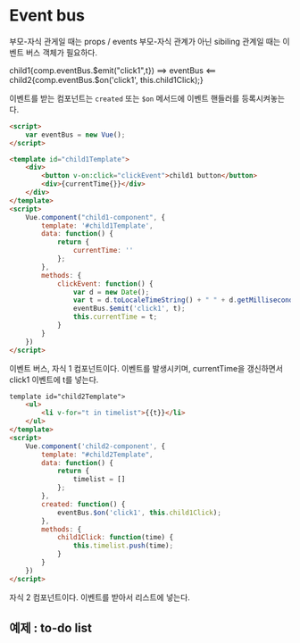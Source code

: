 # Event bus

부모-자식 관게일 때는 props / events
부모-자식 관계가 아닌 sibiling 관계일 때는 이벤트 버스 객체가 필요하다.

child1{comp.eventBus.$emit("click1",t})
==> eventBus <== child2{comp.eventBus.$on('click1', this.child1Click);}

이벤트를 받는 컴포넌트는 `created` 또는 `$on` 메서드에 이벤트 핸들러를 등록시켜놓는다.

```html
<script>
    var eventBus = new Vue();
</script>

<template id="child1Template">
    <div>
        <button v-on:click="clickEvent">child1 button</button>
        <div>{currentTime{}}</div>
    </div>
</template>
<script>
    Vue.component("child1-component", {
        template: '#child1Template',
        data: function() {
            return {
                currentTime: ''
            };
        },
        methods: {
            clickEvent: function() {
                var d = new Date();
                var t = d.toLocaleTimeString() + " " + d.getMilliseconds() + "ms";
                eventBus.$emit('click1', t);
                this.currentTime = t;
            }
        }
    })
</script>
```

이벤트 버스, 자식 1 컴포넌트이다. 이벤트를 발생시키며, currentTime을 갱신하면서 click1 이벤트에 t를 넣는다.

```html
template id="child2Template">
    <ul>
        <li v-for="t in timelist">{{t}}</li>
    </ul>
</template>
<script>
    Vue.component('child2-component', {
        template: "#child2Template",
        data: function() {
            return {
                timelist = []
            };
        },
        created: function() {
            eventBus.$on('click1', this.child1Click);
        },
        methods: {
            child1Click: function(time) {
                this.timelist.push(time);
            }
        }
    })
</script>
```

자식 2 컴포넌트이다. 이벤트를 받아서 리스트에 넣는다.

## 예제 : to-do list